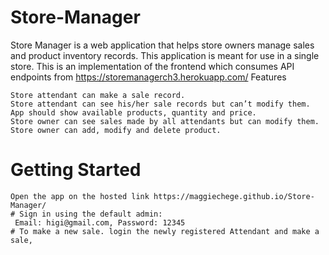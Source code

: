 # Store-Manager
Store Manager is a web application that helps store owners manage sales and product inventory records. This application is meant for use in a single store.
This is an implementation of the frontend which consumes API endpoints from https://storemanagerch3.herokuapp.com/
Features

    Store attendant can make a sale record.
    Store attendant can see his/her sale records but can’t modify them.
    App should show available products, quantity and price.
    Store owner can see sales made by all attendants but can modify them.
    Store owner can add, modify and delete product.

# Getting Started

    Open the app on the hosted link https://maggiechege.github.io/Store-Manager/
    # Sign in using the default admin:
     Email: higi@gmail.com, Password: 12345
    # To make a new sale. login the newly registered Attendant and make a sale,
   